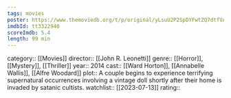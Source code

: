 ```yaml
---
tags: movies
poster: https://www.themoviedb.org/t/p/original/yLsuU2P2SpDYFwtZQ7dtfVAf6TE.jpg
imdbId: tt3322940
scoreImdb: 5.4
length: 99 min
---
```


category:: [[Movies]]
director:: [[John R. Leonetti]]
genre:: [[Horror]], [[Mystery]], [[Thriller]]
year:: 2014
cast:: [[Ward Horton]], [[Annabelle Wallis]], [[Alfre Woodard]]
plot:: A couple begins to experience terrifying supernatural occurrences involving a vintage doll shortly after their home is invaded by satanic cultists.
watchlist:: [[2023-07-13]]
rating::
